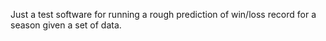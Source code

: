 Just a test software for running a rough prediction of win/loss record for a season given a set of data.